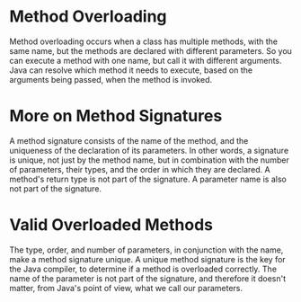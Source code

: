 # Method Overloading
Method overloading occurs when a class has multiple methods, with the same name, but
the methods are declared with different parameters.
So you can execute a method with one name, but call it with different arguments.
Java can resolve which method it needs to execute, based on the arguments being passed,
when the method is invoked.

# More on Method Signatures
A method signature consists of the name of the method, and the uniqueness of the
declaration of its parameters.
In other words, a signature is unique, not just by the method name, but in combination
with the number of parameters, their types, and the order in which they are declared.
A method's return type is not part of the signature.
A parameter name is also not part of the signature.

# Valid Overloaded Methods
The type, order, and number of parameters, in conjunction with the name, make a method
signature unique.
A unique method signature is the key for the Java compiler, to determine if a method is
overloaded correctly.
The name of the parameter is not part of the signature, and therefore it doesn't matter,
from Java's point of view, what we call our parameters.

